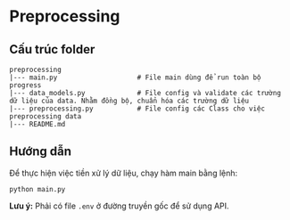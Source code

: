 # Preprocessing
## Cấu trúc folder

```
preprocessing
|--- main.py                    # File main dùng để run toàn bộ progress
|--- data_models.py             # File config và validate các trường dữ liệu của data. Nhằm đồng bộ, chuẩn hóa các trường dữ liệu
|--- preprocessing.py           # File config các Class cho việc preprocessing data
|--- README.md               
```
## Hướng dẫn
Để thực hiện việc tiền xử lý dữ liệu, chạy hàm main bằng lệnh:
```
python main.py
```
**Lưu ý:** Phải có file `.env` ở đường truyền gốc để sử dụng API.
